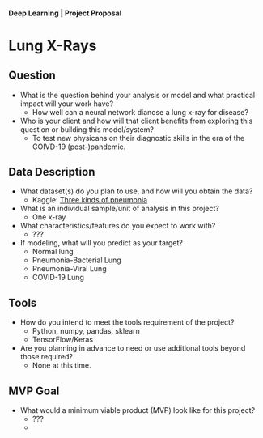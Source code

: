 #### Deep Learning | Project Proposal

# Lung X-Rays   

## Question
* What is the question behind your analysis or model and what practical impact will your work have?
    * How well can a neural network dianose a lung x-ray for disease?  
* Who is your client and how will that client benefits from exploring this question or building this model/system?
    * To test new physicans on their diagnostic skills in the era of the COIVD-19 (post-)pandemic. 

## Data Description
* What dataset(s) do you plan to use, and how will you obtain the data? 
    * Kaggle: [Three kinds of pneumonia](https://www.kaggle.com/datasets/artyomkolas/3-kinds-of-pneumonia)
* What is an individual sample/unit of analysis in this project?
    * One x-ray
* What characteristics/features do you expect to work with?
    * ???
* If modeling, what will you predict as your target?
    * Normal lung
    * Pneumonia-Bacterial Lung
    * Pneumonia-Viral Lung
    * COVID-19 Lung
    
## Tools
* How do you intend to meet the tools requirement of the project?
    * Python, numpy, pandas, sklearn 
    * TensorFlow/Keras
* Are you planning in advance to need or use additional tools beyond those required?
    * None at this time.

## MVP Goal
* What would a minimum viable product (MVP) look like for this project?
    * ???
    *  